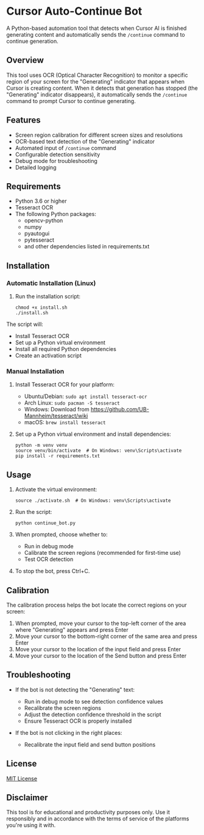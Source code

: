 # Cursor Auto-Continue Bot

A Python-based automation tool that detects when Cursor AI is finished generating content and automatically sends the `/continue` command to continue generation.

## Overview

This tool uses OCR (Optical Character Recognition) to monitor a specific region of your screen for the "Generating" indicator that appears when Cursor is creating content. When it detects that generation has stopped (the "Generating" indicator disappears), it automatically sends the `/continue` command to prompt Cursor to continue generating.

## Features

- Screen region calibration for different screen sizes and resolutions
- OCR-based text detection of the "Generating" indicator
- Automated input of `/continue` command
- Configurable detection sensitivity
- Debug mode for troubleshooting
- Detailed logging

## Requirements

- Python 3.6 or higher
- Tesseract OCR
- The following Python packages:
  - opencv-python
  - numpy
  - pyautogui
  - pytesseract
  - and other dependencies listed in requirements.txt

## Installation

### Automatic Installation (Linux)

1. Run the installation script:
   ```
   chmod +x install.sh
   ./install.sh
   ```

The script will:
- Install Tesseract OCR
- Set up a Python virtual environment
- Install all required Python dependencies
- Create an activation script

### Manual Installation

1. Install Tesseract OCR for your platform:
   - Ubuntu/Debian: `sudo apt install tesseract-ocr`
   - Arch Linux: `sudo pacman -S tesseract`
   - Windows: Download from https://github.com/UB-Mannheim/tesseract/wiki
   - macOS: `brew install tesseract`

2. Set up a Python virtual environment and install dependencies:
   ```
   python -m venv venv
   source venv/bin/activate  # On Windows: venv\Scripts\activate
   pip install -r requirements.txt
   ```

## Usage

1. Activate the virtual environment:
   ```
   source ./activate.sh  # On Windows: venv\Scripts\activate
   ```

2. Run the script:
   ```
   python continue_bot.py
   ```

3. When prompted, choose whether to:
   - Run in debug mode
   - Calibrate the screen regions (recommended for first-time use)
   - Test OCR detection

4. To stop the bot, press Ctrl+C.

## Calibration

The calibration process helps the bot locate the correct regions on your screen:

1. When prompted, move your cursor to the top-left corner of the area where "Generating" appears and press Enter
2. Move your cursor to the bottom-right corner of the same area and press Enter
3. Move your cursor to the location of the input field and press Enter
4. Move your cursor to the location of the Send button and press Enter

## Troubleshooting

- If the bot is not detecting the "Generating" text:
  - Run in debug mode to see detection confidence values
  - Recalibrate the screen regions
  - Adjust the detection confidence threshold in the script
  - Ensure Tesseract OCR is properly installed

- If the bot is not clicking in the right places:
  - Recalibrate the input field and send button positions

## License

[MIT License](LICENSE)

## Disclaimer

This tool is for educational and productivity purposes only. Use it responsibly and in accordance with the terms of service of the platforms you're using it with. 